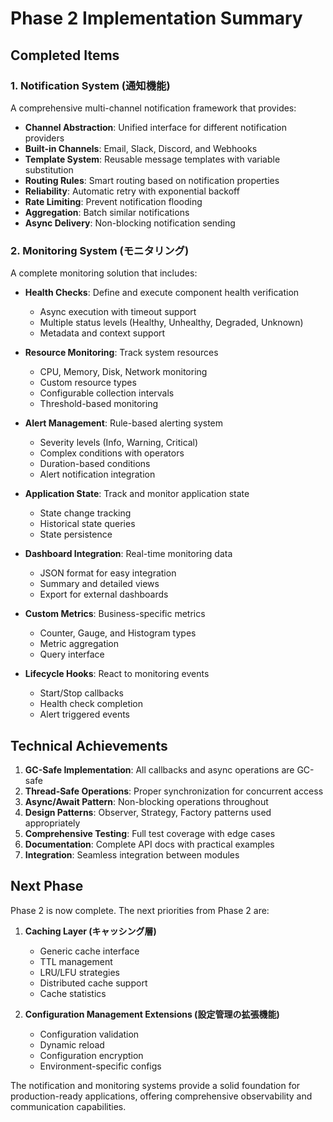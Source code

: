 # Phase 2 Implementation Summary

## Completed Items

### 1. Notification System (通知機能)

A comprehensive multi-channel notification framework that provides:

- **Channel Abstraction**: Unified interface for different notification providers
- **Built-in Channels**: Email, Slack, Discord, and Webhooks
- **Template System**: Reusable message templates with variable substitution
- **Routing Rules**: Smart routing based on notification properties
- **Reliability**: Automatic retry with exponential backoff
- **Rate Limiting**: Prevent notification flooding
- **Aggregation**: Batch similar notifications
- **Async Delivery**: Non-blocking notification sending

### 2. Monitoring System (モニタリング)

A complete monitoring solution that includes:

- **Health Checks**: Define and execute component health verification
  - Async execution with timeout support
  - Multiple status levels (Healthy, Unhealthy, Degraded, Unknown)
  - Metadata and context support

- **Resource Monitoring**: Track system resources
  - CPU, Memory, Disk, Network monitoring
  - Custom resource types
  - Configurable collection intervals
  - Threshold-based monitoring

- **Alert Management**: Rule-based alerting system
  - Severity levels (Info, Warning, Critical)
  - Complex conditions with operators
  - Duration-based conditions
  - Alert notification integration

- **Application State**: Track and monitor application state
  - State change tracking
  - Historical state queries
  - State persistence

- **Dashboard Integration**: Real-time monitoring data
  - JSON format for easy integration
  - Summary and detailed views
  - Export for external dashboards

- **Custom Metrics**: Business-specific metrics
  - Counter, Gauge, and Histogram types
  - Metric aggregation
  - Query interface

- **Lifecycle Hooks**: React to monitoring events
  - Start/Stop callbacks
  - Health check completion
  - Alert triggered events

## Technical Achievements

1. **GC-Safe Implementation**: All callbacks and async operations are GC-safe
2. **Thread-Safe Operations**: Proper synchronization for concurrent access
3. **Async/Await Pattern**: Non-blocking operations throughout
4. **Design Patterns**: Observer, Strategy, Factory patterns used appropriately
5. **Comprehensive Testing**: Full test coverage with edge cases
6. **Documentation**: Complete API docs with practical examples
7. **Integration**: Seamless integration between modules

## Next Phase

Phase 2 is now complete. The next priorities from Phase 2 are:

1. **Caching Layer (キャッシング層)**
   - Generic cache interface
   - TTL management
   - LRU/LFU strategies
   - Distributed cache support
   - Cache statistics

2. **Configuration Management Extensions (設定管理の拡張機能)**
   - Configuration validation
   - Dynamic reload
   - Configuration encryption
   - Environment-specific configs

The notification and monitoring systems provide a solid foundation for production-ready applications, offering comprehensive observability and communication capabilities.